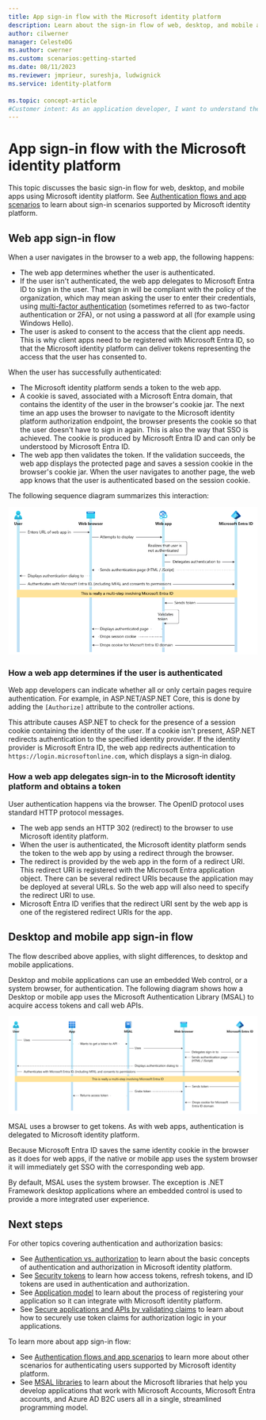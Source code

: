 ```yaml
---
title: App sign-in flow with the Microsoft identity platform
description: Learn about the sign-in flow of web, desktop, and mobile apps in Microsoft identity platform.
author: cilwerner
manager: CelesteDG
ms.author: cwerner
ms.custom: scenarios:getting-started
ms.date: 08/11/2023
ms.reviewer: jmprieur, sureshja, ludwignick
ms.service: identity-platform

ms.topic: concept-article
#Customer intent: As an application developer, I want to understand the sign-in flow of web, desktop, and mobile apps in Microsoft identity platform
---
```


# App sign-in flow with the Microsoft identity platform

This topic discusses the basic sign-in flow for web, desktop, and mobile apps using Microsoft identity platform. See [Authentication flows and app scenarios](authentication-flows-app-scenarios.md) to learn about sign-in scenarios supported by Microsoft identity platform.

## Web app sign-in flow

When a user navigates in the browser to a web app, the following happens:

* The web app determines whether the user is authenticated.
* If the user isn't authenticated, the web app delegates to Microsoft Entra ID to sign in the user. That sign in will be compliant with the policy of the organization, which may mean asking the user to enter their credentials, using [multi-factor authentication](~/identity/authentication/concept-mfa-howitworks.md) (sometimes referred to as two-factor authentication or 2FA), or not using a password at all (for example using Windows Hello).
* The user is asked to consent to the access that the client app needs. This is why client apps need to be registered with Microsoft Entra ID, so that the Microsoft identity platform can deliver tokens representing the access that the user has consented to.

When the user has successfully authenticated:

* The Microsoft identity platform sends a token to the web app.
* A cookie is saved, associated with a Microsoft Entra domain, that contains the identity of the user in the browser's cookie jar. The next time an app uses the browser to navigate to the Microsoft identity platform authorization endpoint, the browser presents the cookie so that the user doesn't have to sign in again. This is also the way that SSO is achieved. The cookie is produced by Microsoft Entra ID and can only be understood by Microsoft Entra ID.
* The web app then validates the token. If the validation succeeds, the web app displays the protected page and saves a session cookie in the browser's cookie jar. When the user navigates to another page, the web app knows that the user is authenticated based on the session cookie.

The following sequence diagram summarizes this interaction:

![web app authentication process](media/authentication-scenarios/web-app-how-it-appears-to-be.png)

### How a web app determines if the user is authenticated

Web app developers can indicate whether all or only certain pages require authentication. For example, in ASP.NET/ASP.NET Core, this is done by adding the `[Authorize]` attribute to the controller actions.

This attribute causes ASP.NET to check for the presence of a session cookie containing the identity of the user. If a cookie isn't present, ASP.NET redirects authentication to the specified identity provider. If the identity provider is Microsoft Entra ID, the web app redirects authentication to `https://login.microsoftonline.com`, which displays a sign-in dialog.

### How a web app delegates sign-in to the Microsoft identity platform and obtains a token

User authentication happens via the browser. The OpenID protocol uses standard HTTP protocol messages.

* The web app sends an HTTP 302 (redirect) to the browser to use Microsoft identity platform.
* When the user is authenticated, the Microsoft identity platform sends the token to the web app by using a redirect through the browser.
* The redirect is provided by the web app in the form of a redirect URI. This redirect URI is registered with the Microsoft Entra application object. There can be several redirect URIs because the application may be deployed at several URLs. So the web app will also need to specify the redirect URI to use.
* Microsoft Entra ID verifies that the redirect URI sent by the web app is one of the registered redirect URIs for the app.

## Desktop and mobile app sign-in flow

The flow described above applies, with slight differences, to desktop and mobile applications.

Desktop and mobile applications can use an embedded Web control, or a system browser, for authentication. The following diagram shows how a Desktop or mobile app uses the Microsoft Authentication Library (MSAL) to acquire access tokens and call web APIs.

![Desktop app how it appears to be](media/authentication-scenarios/desktop-app-how-it-appears-to-be.png)

MSAL uses a browser to get tokens. As with web apps, authentication is delegated to Microsoft identity platform.

Because Microsoft Entra ID saves the same identity cookie in the browser as it does for web apps, if the native or mobile app uses the system browser it will immediately get SSO with the corresponding web app.

By default, MSAL uses the system browser. The exception is .NET Framework desktop applications where an embedded control is used to provide a more integrated user experience.

## Next steps

For other topics covering authentication and authorization basics:

* See [Authentication vs. authorization](authentication-vs-authorization.md) to learn about the basic concepts of authentication and authorization in Microsoft identity platform.
* See [Security tokens](security-tokens.md) to learn how access tokens, refresh tokens, and ID tokens are used in authentication and authorization.
* See [Application model](application-model.md) to learn about the process of registering your application so it can integrate with Microsoft identity platform.
* See [Secure applications and APIs by validating claims](./claims-validation.md) to learn about how to securely use token claims for authorization logic in your applications.

To learn more about app sign-in flow:

* See [Authentication flows and app scenarios](authentication-flows-app-scenarios.md) to learn more about other scenarios for authenticating users supported by Microsoft identity platform.
* See [MSAL libraries](msal-overview.md) to learn about the Microsoft libraries that help you develop applications that work with Microsoft Accounts, Microsoft Entra accounts, and Azure AD B2C users all in a single, streamlined programming model.

